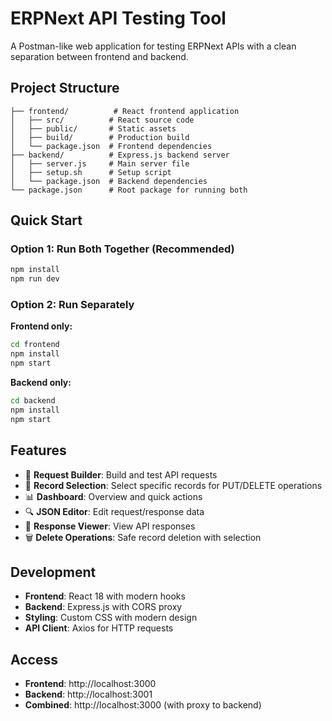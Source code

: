 # ERPNext API Testing Tool

A Postman-like web application for testing ERPNext APIs with a clean separation between frontend and backend.

## Project Structure

```
├── frontend/          # React frontend application
│   ├── src/          # React source code
│   ├── public/       # Static assets
│   ├── build/        # Production build
│   └── package.json  # Frontend dependencies
├── backend/          # Express.js backend server
│   ├── server.js     # Main server file
│   ├── setup.sh      # Setup script
│   └── package.json  # Backend dependencies
└── package.json      # Root package for running both
```

## Quick Start

### Option 1: Run Both Together (Recommended)
```bash
npm install
npm run dev
```

### Option 2: Run Separately

**Frontend only:**
```bash
cd frontend
npm install
npm start
```

**Backend only:**
```bash
cd backend
npm install
npm start
```

## Features

- 🔧 **Request Builder**: Build and test API requests
- 📝 **Record Selection**: Select specific records for PUT/DELETE operations
- 📊 **Dashboard**: Overview and quick actions
- 🔍 **JSON Editor**: Edit request/response data
- 📡 **Response Viewer**: View API responses
- 🗑️ **Delete Operations**: Safe record deletion with selection

## Development

- **Frontend**: React 18 with modern hooks
- **Backend**: Express.js with CORS proxy
- **Styling**: Custom CSS with modern design
- **API Client**: Axios for HTTP requests

## Access

- **Frontend**: http://localhost:3000
- **Backend**: http://localhost:3001
- **Combined**: http://localhost:3000 (with proxy to backend)